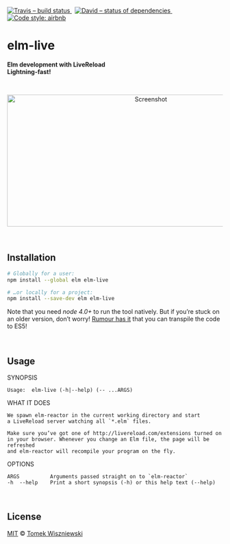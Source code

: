 [![Travis – build status
](https://img.shields.io/travis/tomekwi/elm-live/master.svg?style=flat-square)
](https://travis-ci.org/tomekwi/elm-live)
 [![David – status of dependencies
](https://img.shields.io/david/tomekwi/elm-live.svg?style=flat-square)
](https://david-dm.org/tomekwi/elm-live)
 [![Code style: airbnb
](https://img.shields.io/badge/code%20style-airbnb-777777.svg?style=flat-square)
](https://github.com/airbnb/javascript)




elm-live
========

**Elm development with LiveReload**  
**Lightning-fast!**




<a                                                   id="/screenshot"></a>&nbsp;

<p align="center"><img
  alt="Screenshot"
  src="https://cdn.rawgit.com/tomekwi/elm-live/e851ffd/shot.png"
  title="Sweet, isn’t it?"
  width="656"
  height="308"
/></p>




<a                                                 id="/installation"></a>&nbsp;

Installation
------------

```sh
# Globally for a user:
npm install --global elm elm-live

# …or locally for a project:
npm install --save-dev elm elm-live
```

Note that you need *node 4.0+* to run the tool natively. But if you’re stuck on an older version, don’t worry! [Rumour has it](https://github.com/tomekwi/elm-live/issues/2#issuecomment-156698732) that you can transpile the code to ES5!




<a                                                        id="/usage"></a>&nbsp;

Usage
-----

<!-- @doxie.inject start -->
<!-- Don’t remove or change the comment above – that can break automatic updates. -->
  SYNOPSIS

    Usage:  elm-live (-h|--help) (-- ...ARGS)


  WHAT IT DOES

    We spawn elm-reactor in the current working directory and start
    a LiveReload server watching all `*.elm` files.

    Make sure you’ve got one of http://livereload.com/extensions turned on
    in your browser. Whenever you change an Elm file, the page will be refreshed
    and elm-reactor will recompile your program on the fly.


  OPTIONS

    ARGS          Arguments passed straight on to `elm-reactor`
    -h  --help    Print a short synopsis (-h) or this help text (--help)
<!-- Don’t remove or change the comment below – that can break automatic updates. More info at <http://npm.im/doxie.inject>. -->
<!-- @doxie.inject end -->



<a                                                      id="/license"></a>&nbsp;

License
-------

[MIT][] © [Tomek Wiszniewski][]

[MIT]: ./License.md
[Tomek Wiszniewski]: https://github.com/tomekwi
